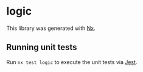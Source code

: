 # logic

This library was generated with [Nx](https://nx.dev).

## Running unit tests

Run `nx test logic` to execute the unit tests via [Jest](https://jestjs.io).
